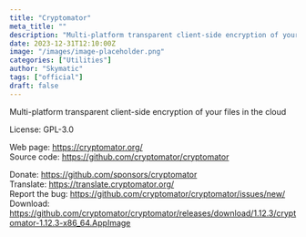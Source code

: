 ```yaml
---
title: "Cryptomator"
meta_title: ""
description: "Multi-platform transparent client-side encryption of your files in the cloud"
date: 2023-12-31T12:10:00Z
image: "/images/image-placeholder.png"
categories: ["Utilities"]
author: "Skymatic"
tags: ["official"]
draft: false
---
```


Multi-platform transparent client-side encryption of your files in the cloud

License: GPL-3.0

Web page: https://cryptomator.org/  
Source code: https://github.com/cryptomator/cryptomator

Donate: https://github.com/sponsors/cryptomator  
Translate: https://translate.cryptomator.org/  
Report the bug: https://github.com/cryptomator/cryptomator/issues/new/  
Download: https://github.com/cryptomator/cryptomator/releases/download/1.12.3/cryptomator-1.12.3-x86_64.AppImage
